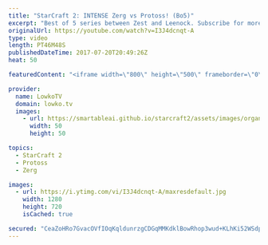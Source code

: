 ```yaml
---
title: "StarCraft 2: INTENSE Zerg vs Protoss! (Bo5)"
excerpt: "Best of 5 series between Zest and Leenock. Subscribe for more videos: http://lowko.tv/youtube Epic Zerg vs Terran: https://goo.gl/GJuLSh  A wide variety of games in this series of StarCraft 2. There are hyper aggressive games, as well as passive macro focused strategies from both players.  Support me"
originalUrl: https://youtube.com/watch?v=I3J4dcnqt-A
type: video
length: PT46M48S
publishedDateTime: 2017-07-20T20:49:26Z
heat: 50

featuredContent: "<iframe width=\"800\" height=\"500\" frameborder=\"0\" src=\"https://www.youtube.com/embed/I3J4dcnqt-A\" allow=\"accelerometer; autoplay; encrypted-media; gyroscope; picture-in-picture\" allowfullscreen></iframe>"

provider:
  name: LowkoTV
  domain: lowko.tv
  images:
    - url: https://smartableai.github.io/starcraft2/assets/images/organizations/lowko.tv-50x50.jpg
      width: 50
      height: 50

topics:
  - StarCraft 2
  - Protoss
  - Zerg

images:
  - url: https://i.ytimg.com/vi/I3J4dcnqt-A/maxresdefault.jpg
    width: 1280
    height: 720
    isCached: true

secured: "CeaZoHRo7GvacOVfIOqKqldunrzgCDGqMMKdklBowRhop3wud+KLhKi52WSdpkerG+Qj00Sr0ebgWXmWpRg45pTp96YRC5BhRqEdecduSjaSnQqypQg99lkPrhKuguv0N16SYQE4xVNZcdSkMXxAISL9RAmKa6srtcp72e2rCQdXX2qi7xhmE0c3gQMx2PDGN6afK07A4bjy7cjDf3cwisLqZwUq4HkbobM3AeKPa8ziiSemIS2kOPFnoacJh0YUc8qU035KEOOnf0plZaTzd6hroGozBkD/ZrE21uXmgy4f9RW8sCI8daqTnutyPm1M3TIdqfo3wEneP/c6ZK0jpNv0I+PLDl1aJwe1KNNIESp8y40kT8nSMoMcyx9iu59OKt8OiaScgHgr2jYjipr07JrojJA5+RRm4a1PuZWMO9Q=;Zz1rzvvs2XF0JyzbU/8goA=="
---
```


